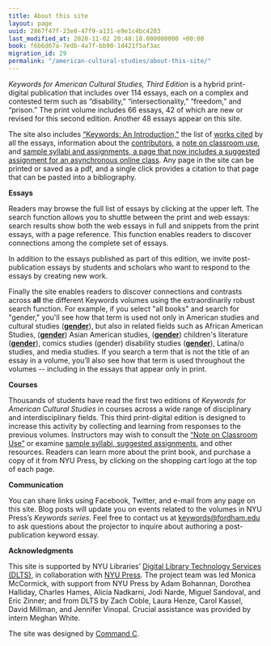 ```yaml
---
title: About this site
layout: page
uuid: 2867f47f-23e0-47f9-a131-e9e1c4bc4203
last_modified_at: 2020-11-02 20:48:18.000000000 +00:00
book: f6b6d67a-7edb-4a7f-bb90-1d421f5af3ac
migration_id: 29
permalink: "/american-cultural-studies/about-this-site/"
---
```


_Keywords for American Cultural Studies, Third Edition_ is a hybrid print-digital publication that includes over 114 essays, each on a complex and contested term such as “disability,” “intersectionality,” “freedom,” and “prison.” The print volume includes 66 essays, 42 of which are new or revised for this second edition. Another 48 essays appear on this site.

The site also includes [“Keywords: An Introduction,"](/american-cultural-studies/keywords-an-introduction/) the list of [works cited](/american-cultural-studies/works_cited/) by all the essays, information about the [contributors](/american-cultural-studies/contributors/), a [note on classroom use](/american-cultural-studies/in-the-classroom/notes-on-classroom-use/), and [sample syllabi and assignments](/american-cultural-studies/in-the-classroom/syllabi-and-assignments/)<u>, a page that now includes a suggested assignment for an asynchronous online class</u>. Any page in the site can be printed or saved as a pdf, and a single click provides a citation to that page that can be pasted into a bibliography.

**Essays**

Readers may browse the full list of essays by clicking at the upper left. The search function allows you to shuttle between the print and web essays: search results show both the web essays in full and snippets from the print essays, with a page reference. This function enables readers to discover connections among the complete set of essays.

In addition to the essays published as part of this edition, we invite post-publication essays by students and scholars who want to respond to the essays by creating new work.

Finally the site enables readers to discover connections and contrasts across **all** the different Keywords volumes using the extraordinarily robust search function. For example, if you select "all books" and search for "gender," you'll see how that term is used not only in American studies and cultural studies ([**gender**](/american-cultural-studies/essay/gender/)), but also in related fields such as African American Studies, (**[gender](/african-american-studies/essay/gender/)**) Asian American studies, ([**gender**](/asian-american-studies/essay/gender/)) children's literature ([**gender**](/childrens-literature/essay/gender/)), comics studies (gender) disability studies ([**gender**](/disability-studies/essay/gender/)), Latina/o studies, and media studies. If you search a term that is not the title of an essay in a volume, you’ll also see how that term is used throughout the volumes -- including in the essays that appear only in print.

**Courses**

Thousands of students have read the first two editions of _Keywords for American Cultural Studies_ in courses across a wide range of disciplinary and interdisciplinary fields. This third print-digital edition is designed to increase this activity by collecting and learning from responses to the previous volumes. Instructors may wish to consult the [“Note on Classroom Use”](/american-cultural-studies/in-the-classroom/notes-on-classroom-use/) or examine [sample syllabi, suggested assignments](/american-cultural-studies/in-the-classroom/syllabi-and-assignments/), and other resources. Readers can learn more about the print book, and purchase a copy of it from NYU Press, by clicking on the shopping cart logo at the top of each page.

**Communication**

You can share links using Facebook, Twitter, and e-mail from any page on this site. Blog posts will update you on events related to the volumes in NYU Press’s _Keywords series._ Feel free to contact us at keywords@fordham.edu to ask questions about the projector to inquire about authoring a post-publication keyword essay.

**Acknowledgments**

This site is supported by NYU Libraries’ [Digital Library Technology Services (DLTS)](http://dlib.nyu.edu/dlts/), in collaboration with [NYU Press](http://nyupress.org). The project team was led Monica McCormick, with support from NYU Press by Adam Bohannan, Dorothea Halliday, Charles Hames, Alicia Nadkarni, Jodi Narde, Miguel Sandoval, and Eric Zinner; and from DLTS by Zach Coble, Laura Henze, Carol Kassel, David Millman, and Jennifer Vinopal. Crucial assistance was provided by intern Meghan White.

The site was designed by [Command C](http://www.commandc.com/).

